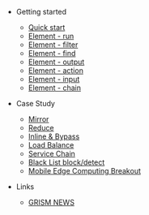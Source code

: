 <!-- docs/_sidebar.md -->
- Getting started

  - [Quick start](/)
  - [Element - run](run.md)
  - [Element - filter](filter.md)
  - [Element - find](find.md)
  - [Element - output](output.md)
  - [Element - action](action.md)
  - [Element - input](input.md)
  - [Element - chain](chain.md)
  
- Case Study
  - [Mirror](Mirror.md)
  - [Reduce](reduce.md)
  - [Inline & Bypass](Inline.md)
  - [Load Balance](LoadBalance.md)
  - [Service Chain](service_chain_ssli_ips.md)
  - [Black List block/detect](blackList.md)
  - [Mobile Edge Computing Breakout](MECTerminate.md.md)
- Links
  - [GRISM NEWS](https://packetx.github.io/gnews/)
